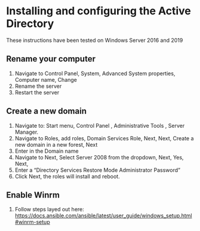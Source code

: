 # Installing and configuring the Active Directory

These instructions have been tested on Windows Server 2016 and 2019

## Rename your computer

1. Navigate to Control Panel, System, Advanced System properties, Computer name, Change
2. Rename the server
3. Restart the server

## Create a new domain

1. Navigate to: Start menu, Control Panel , Administrative Tools , Server Manager.
2. Navigate to Roles, add roles, Domain Services Role, Next, Next, Create a new domain in a new forest, Next
3. Enter in the Domain name
4. Navigate to Next, Select Server 2008 from the dropdown, Next, Yes, Next,
5. Enter a “Directory Services Restore Mode Administrator Password”
6. Click Next, the roles will install and reboot.

## Enable Winrm

1. Follow steps layed out here: <https://docs.ansible.com/ansible/latest/user_guide/windows_setup.html#winrm-setup>
